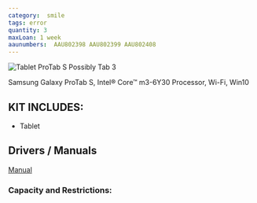```yaml
---
category:  smile
tags: error
quantity: 3
maxLoan: 1 week
aaunumbers:  AAU802398 AAU802399 AAU802408
---
```

![Tablet ProTab S Possibly Tab 3](https://images.harlander.com/artikel/1000x1000/samsung-galaxy-tabpro-s-schwarz-windows10-2.jpg)

Samsung Galaxy ProTab S, Intel® Core™ m3-6Y30 Processor, Wi-Fi, Win10
## KIT INCLUDES:
-  Tablet

## Drivers / Manuals
[Manual](https://www.samsung.com/us/support/computing/computing-accessories/?modelCode=SM-W703NZKAXAR-R)



### Capacity and Restrictions:
